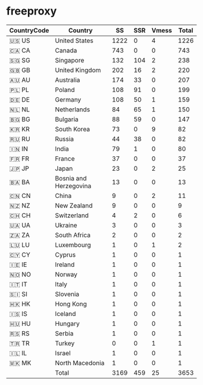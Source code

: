 # freeproxy

|CountryCode|Country|SS|SSR|Vmess|Total|
|  ----  | ----  |  ----  | ----  |  ----  | ----  |
|🇺🇸 US|United States|1222|0|4|1226|
|🇨🇦 CA|Canada|743|0|0|743|
|🇸🇬 SG|Singapore|132|104|2|238|
|🇬🇧 GB|United Kingdom|202|16|2|220|
|🇦🇺 AU|Australia|174|33|0|207|
|🇵🇱 PL|Poland|108|91|0|199|
|🇩🇪 DE|Germany|108|50|1|159|
|🇳🇱 NL|Netherlands|84|65|1|150|
|🇧🇬 BG|Bulgaria|88|59|0|147|
|🇰🇷 KR|South Korea|73|0|9|82|
|🇷🇺 RU|Russia|44|38|0|82|
|🇮🇳 IN|India|79|1|0|80|
|🇫🇷 FR|France|37|0|0|37|
|🇯🇵 JP|Japan|23|0|2|25|
|🇧🇦 BA|Bosnia and Herzegovina|13|0|0|13|
|🇨🇳 CN|China|9|0|2|11|
|🇳🇿 NZ|New Zealand|9|0|0|9|
|🇨🇭 CH|Switzerland|4|2|0|6|
|🇺🇦 UA|Ukraine|3|0|0|3|
|🇿🇦 ZA|South Africa|2|0|0|2|
|🇱🇺 LU|Luxembourg|1|0|1|2|
|🇨🇾 CY|Cyprus|1|0|0|1|
|🇮🇪 IE|Ireland|1|0|0|1|
|🇳🇴 NO|Norway|1|0|0|1|
|🇮🇹 IT|Italy|1|0|0|1|
|🇸🇮 SI|Slovenia|1|0|0|1|
|🇭🇰 HK|Hong Kong|1|0|0|1|
|🇮🇸 IS|Iceland|1|0|0|1|
|🇭🇺 HU|Hungary|1|0|0|1|
|🇷🇸 RS|Serbia|1|0|0|1|
|🇹🇷 TR|Turkey|0|0|1|1|
|🇮🇱 IL|Israel|1|0|0|1|
|🇲🇰 MK|North Macedonia|1|0|0|1|
||Total|3169|459|25|3653|
